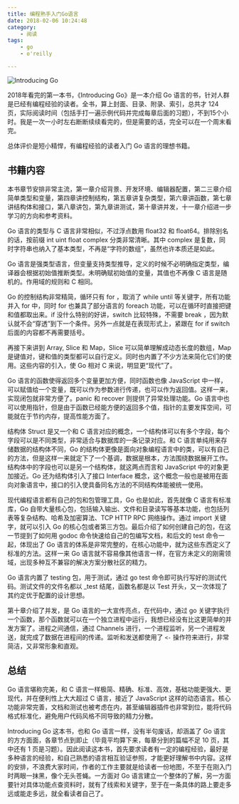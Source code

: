 ```yaml
---
title: 编程熟手入门Go语言
date: 2018-02-06 10:24:48
category:
    - 阅读
tags:
    - go
    - o'reilly

---
```


![Introducing Go](http://p1kp5xfj8.bkt.clouddn.com/2018-2-6-上午10:19:58.png)

2018年看完的第一本书，《Introducing Go》是一本介绍 Go 语言的书，针对人群是已经有编程经验的读者。全书，算上封面、目录、附录、索引，总共才 124 页，实际阅读时间（包括手打一遍示例代码并完成每章后面的习题），不到15个小时。我是一次一小时左右断断续续看完的，但是需要的话，完全可以在一个周末看完。

总体评价是短小精悍，有编程经验的读者入门 Go 语言的理想书籍。

<!-- more -->

## 书籍内容

本书章节安排非常主流，第一章介绍背景、开发环境、编辑器配置，第二三章介绍简单类型和变量，第四章讲控制结构，第五章讲复杂类型，第六章讲函数，第七章讲结构体和接口，第八章讲包，第九章讲测试，第十章讲并发，十一章介绍进一步学习的方向和参考资料。

Go 语言的类型与 C 语言非常相似，不过浮点数用 float32 和 float64。排除别名的话，按前缀 int uint float complex 分类非常清晰。其中 complex 是复数，同时字符串也纳入了基本类型，不再是“字符的数组”，虽然也许本质还是如此。

Go 语言是强类型语言，但变量支持类型推导，定义的时候不必明确指定类型，编译器会根据初始值推断类型。未明确赋初始值的变量，其值也不再像 C 语言是随机的。作用域的规则和 C 相同。

Go 的控制结构非常精简，循环只有 for ，取消了 while until 等关键字，所有功能并入 for 中，同时 for 也兼具了部分语言的 foreach 功能，可以在循环时直接把键和值都取出来。if 没什么特别的好讲，switch 比较特殊，不需要 break ，因为默认就不会“穿透”到下一个条件。另外一点就是在表现形式上，紧跟在 for if switch 后面的内容都不再需要括号。

再接下来讲到 Array, Slice 和 Map，Slice 可以简单理解成动态长度的数组，Map 是键值对，键和值的类型都可以自行定义。同时也内置了不少方法来简化它们的使用。这些内容的引入，使 Go 相对 C 来说，明显更“现代”了。

Go 语言的函数使得返回多个变量更加方便，同时函数也像 JavaScript 中一样，可以赋值给一个变量，既可以作为参数进行传递，也可以作为返回值。这样一来，实现闭包就非常方便了。panic 和 recover 则提供了异常处理功能。Go 语言中也可以使用指针，但是由于函数已经能方便的返回多个值，指针的主要发挥空间，可能就在于节约内存，提高性能方面了。

结构体 Struct 是又一个和 C 语言对应的概念，一个结构体可以有多个字段，每个字段可以是不同类型，非常适合与数据库的一条记录对应。和 C 语言单纯用来存储数据的结构体不同，Go 的结构体更像是面向对象编程语言中的类，可以有自己的方法，但是这样一来就定下了一个基调，数据是根本，方法围绕数据展开工作。结构体中的字段也可以是另一个结构体，就这两点而言和 JavaScript 中的对象更加接近。Go 还为结构体引入了接口 Interface 概念，这个概念一般也是被用在面向对象语言中，接口的引入使具备同名方法的不同结构体能被统一使用。

现代编程语言都有自己的包和包管理工具，Go 也是如此，首先就像 C 语言有标准库，Go 自带大量核心包，包括输入输出、文件和目录读写等基本功能，也包括列表等复杂结构、哈希及加密算法、TCP HTTP RPC 网络操作。通过 import 关键字，就可以引入 Go 的核心包或者第三方包。最后介绍了如何创建自己的包，在这一节提到了如何用 godoc 命令快速给自己的包编写文档，和后文的 test 命令一起，体现出了 Go 语言的体系是非常完整的，在核心功能中，就为这些东西定义了标准的方法。这样一来 Go 语言就不容易像其他语言一样，在官方未定义的刚需领域，出现多种互不兼容的解决方案分散社区的精力。

Go 语言内置了 testing 包，用于测试，通过 go test 命令即可执行写好的测试代码。测试文件的文件名都以 \_test 结尾，函数名都是以 Test 开头，又一次体现了其约定优于配置的设计思想。

第十章介绍了并发，是 Go 语言的一大宣传亮点，在代码中，通过 go 关键字执行一个函数，那个函数就可以在一个独立进程中运行，我想已经没有比这更简单的并发方案了。进程之间通信，通过 Channels 进行，一个进程监听，另一个进程发送，就完成了数据在进程间的传递。监听和发送都使用了 `<-` 操作符来进行，非常简洁，又非常形象和直观。

## 总结

Go 语言堪称完美，和 C 语言一样极简、精确、标准、高效，基础功能更强大、更现代，并在便利性上大大超过 C 语言，接近了 JavaScript 这样的动态语言。核心功能非常完善，文档和测试也被考虑在内，甚至编辑器插件也非常到位，能将代码格式标准化，避免用户代码风格不同导致的精力分散。

Introducing Go 这本书，也和 Go 语言一样，没有半句废话，却涵盖了 Go 语言的方方面面，各章节点到即止（毕竟平均算下来，每章分到的篇幅不足 10 页，其中还有 1 页是习题）。因此阅读这本书，首先要求读者有一定的编程经验，最好是多种语言的经验，和自己熟悉的语言相互验证参照，才能更好理解书中内容。这样的安排，不浪费大家时间，作者的工作主要就是给读者一份地图，不至于在刚入门时两眼一抹黑，像个无头苍蝇。一方面对 Go 语言建立一个整体的了解，另一方面要针对具体功能点查资料时，就有了线索和关键字，至于在一条具体的路上要走多远或能走多远，就全看读者自己了。
